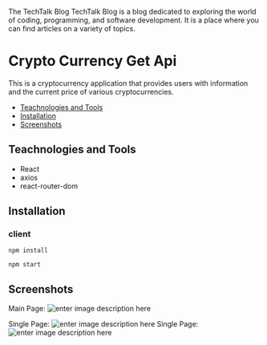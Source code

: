 The TechTalk Blog
TechTalk Blog is a blog dedicated to exploring the world of coding, programming, and software development. It is a place where you can find articles on a variety of topics.


#  Crypto Currency Get Api

This is a cryptocurrency application that provides users with information and the current price of various cryptocurrencies.


- [Teachnologies and Tools](#teachnologies-and-tools)
- [Installation](#installation)
- [Screenshots](#screenshots)


## Teachnologies and Tools

- React
- axios
- react-router-dom



## Installation

### client
```
npm install
```
```
npm start
```


## Screenshots
Main Page:
![enter image description here](https://github.com/AoneDev2001/Crypto-Fetch-API/blob/master/public/Png%20Demo/Main%20Page.png?raw=true)

Single Page:
![enter image description here](https://github.com/AoneDev2001/Crypto-Fetch-API/blob/master/public/Png%20Demo/Single%20Page.png?raw=true)
Single Page:
![enter image description here](https://github.com/AoneDev2001/Crypto-Fetch-API/blob/master/public/Png%20Demo/Single%20Page%202.png?raw=true)



